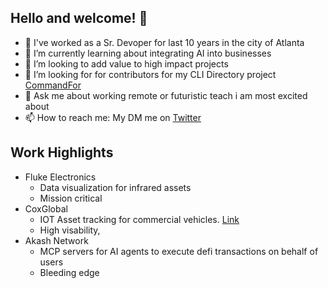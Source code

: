 ## Hello and welcome! 👋

- 🔭 I've worked as a Sr. Devoper for last 10 years in the city of Atlanta
- 🌱 I’m currently learning about integrating AI into businesses
- 👯 I’m looking to add value to high impact projects
- 🤔 I’m looking for for contributors for my CLI Directory project  [CommandFor](https://thecommandfor.com/categories)
- 💬 Ask me about working remote or futuristic teach i am most excited about
- 📫 How to reach me: My DM me on [Twitter](https://twitter.com/youngclaude_)

## Work Highlights
- Fluke Electronics
   - Data visualization for infrared assets
   - Mission critical
- CoxGlobal
   - IOT Asset tracking for commercial vehicles. [Link](https://kayogps.com/)
   - High visability, 
- Akash Network
   - MCP servers for AI agents to execute defi transactions on behalf of users
   - Bleeding edge


<!--
**youngclaude/youngclaude** is a ✨ _special_ ✨ repository because its `README.md` (this file) appears on your GitHub profile.

Here are some ideas to get you started:

- 🔭 I’m currently working on ...
- 🌱 I’m currently learning ...
- 👯 I’m looking to collaborate on ...
- 🤔 I’m looking for help with ...
- 💬 Ask me about ...
- 📫 How to reach me: ...
- 😄 Pronouns: ...
- ⚡ Fun fact: ...
-->
